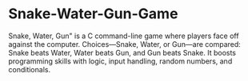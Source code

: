 # Snake-Water-Gun-Game
Snake, Water, Gun" is a C command-line game where players face off against the computer. Choices—Snake, Water, or Gun—are compared: Snake beats Water, Water beats Gun, and Gun beats Snake. It boosts programming skills with logic, input handling, random numbers, and conditionals.
